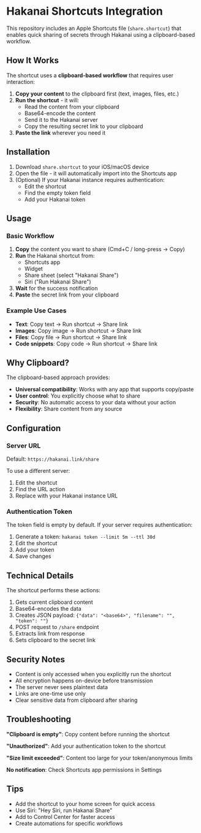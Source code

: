 # Hakanai Shortcuts Integration

This repository includes an Apple Shortcuts file (`share.shortcut`) that enables quick sharing of secrets through Hakanai using a clipboard-based workflow.

## How It Works

The shortcut uses a **clipboard-based workflow** that requires user interaction:

1. **Copy your content** to the clipboard first (text, images, files, etc.)
2. **Run the shortcut** - it will:
   - Read the content from your clipboard
   - Base64-encode the content
   - Send it to the Hakanai server
   - Copy the resulting secret link to your clipboard
3. **Paste the link** wherever you need it

## Installation

1. Download `share.shortcut` to your iOS/macOS device
2. Open the file - it will automatically import into the Shortcuts app
3. (Optional) If your Hakanai instance requires authentication:
   - Edit the shortcut
   - Find the empty token field
   - Add your Hakanai token

## Usage

### Basic Workflow
1. **Copy** the content you want to share (Cmd+C / long-press → Copy)
2. **Run** the Hakanai shortcut from:
   - Shortcuts app
   - Widget
   - Share sheet (select "Hakanai Share")
   - Siri ("Run Hakanai Share")
3. **Wait** for the success notification
4. **Paste** the secret link from your clipboard

### Example Use Cases
- **Text**: Copy text → Run shortcut → Share link
- **Images**: Copy image → Run shortcut → Share link  
- **Files**: Copy file → Run shortcut → Share link
- **Code snippets**: Copy code → Run shortcut → Share link

## Why Clipboard?

The clipboard-based approach provides:
- **Universal compatibility**: Works with any app that supports copy/paste
- **User control**: You explicitly choose what to share
- **Security**: No automatic access to your data without your action
- **Flexibility**: Share content from any source

## Configuration

### Server URL
Default: `https://hakanai.link/share`

To use a different server:
1. Edit the shortcut
2. Find the URL action
3. Replace with your Hakanai instance URL

### Authentication Token
The token field is empty by default. If your server requires authentication:
1. Generate a token: `hakanai token --limit 5m --ttl 30d`
2. Edit the shortcut
3. Add your token
4. Save changes

## Technical Details

The shortcut performs these actions:
1. Gets current clipboard content
2. Base64-encodes the data
3. Creates JSON payload: `{"data": "<base64>", "filename": "", "token": ""}`
4. POST request to `/share` endpoint
5. Extracts link from response
6. Sets clipboard to the secret link

## Security Notes

- Content is only accessed when you explicitly run the shortcut
- All encryption happens on-device before transmission
- The server never sees plaintext data
- Links are one-time use only
- Clear sensitive data from clipboard after sharing

## Troubleshooting

**"Clipboard is empty"**: Copy content before running the shortcut

**"Unauthorized"**: Add your authentication token to the shortcut

**"Size limit exceeded"**: Content too large for your token/anonymous limits

**No notification**: Check Shortcuts app permissions in Settings

## Tips

- Add the shortcut to your home screen for quick access
- Use Siri: "Hey Siri, run Hakanai Share"
- Add to Control Center for faster access
- Create automations for specific workflows